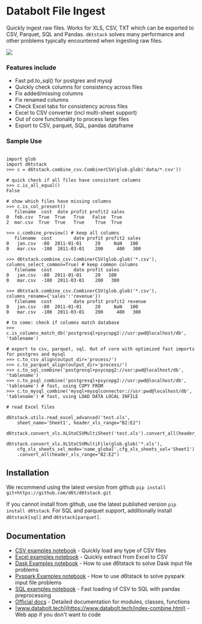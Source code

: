 # Databolt File Ingest

Quickly ingest raw files. Works for XLS, CSV, TXT which can be exported to CSV, Parquet, SQL and Pandas. `d6tstack` solves many performance and other problems typically encountered when ingesting raw files. 

![](https://www.databolt.tech/images/combiner-landing-git.png)

### Features include

* Fast pd.to_sql() for postgres and mysql
* Quickly check columns for consistency across files
* Fix added/missing columns
* Fix renamed columns
* Check Excel tabs for consistency across files
* Excel to CSV converter (incl multi-sheet support)
* Out of core functionality to process large files
* Export to CSV, parquet, SQL, pandas dataframe

### Sample Use

```

import glob
import d6tstack
>>> c = d6tstack.combine_csv.CombinerCSV(glob.glob('data/*.csv'))

# quick check if all files have consistent columns
>>> c.is_all_equal()
False

# show which files have missing columns
>>> c.is_col_present()
   filename  cost  date profit profit2 sales
0  feb.csv  True  True   True   False  True
2  mar.csv  True  True   True    True  True

>>> c.combine_preview() # keep all columns
   filename  cost        date profit profit2 sales
0   jan.csv  -80  2011-01-01     20     NaN   100
0   mar.csv  -100  2011-03-01    200     400   300

>>> d6tstack.combine_csv.CombinerCSV(glob.glob('*.csv'), columns_select_common=True) # keep common columns
   filename  cost        date profit sales
0   jan.csv  -80  2011-01-01     20   100
0   mar.csv  -100  2011-03-01    200   300

>>> d6tstack.combine_csv.CombinerCSV(glob.glob('*.csv'), columns_rename={'sales':'revenue'})
   filename  cost        date profit profit2 revenue
0   jan.csv  -80  2011-01-01     20     NaN   100
0   mar.csv  -100  2011-03-01    200     400   300

# to come: check if columns match database
>>> c.is_columns_match_db('postgresql+psycopg2://usr:pwd@localhost/db', 'tablename')

# export to csv, parquet, sql. Out of core with optimized fast imports for postgres and mysql
>>> c.to_csv_align(output_dir='process/')
>>> c.to_parquet_align(output_dir='process/')
>>> c.to_sql_combine('postgresql+psycopg2://usr:pwd@localhost/db', 'tablename')
>>> c.to_psql_combine('postgresql+psycopg2://usr:pwd@localhost/db', 'tablename') # fast, using COPY FROM
>>> c.to_mysql_combine('mysql+mysqlconnector://usr:pwd@localhost/db', 'tablename') # fast, using LOAD DATA LOCAL INFILE

# read Excel files

d6tstack.utils.read_excel_advanced('test.xls',
    sheet_name='Sheet1', header_xls_range="B2:E2")

d6tstack.convert_xls.XLStoCSVMultiSheet('test.xls').convert_all(header_xls_range="B2:E2")

d6tstack.convert_xls.XLStoCSVMultiFile(glob.glob('*.xls'), 
    cfg_xls_sheets_sel_mode='name_global',cfg_xls_sheets_sel='Sheet1')
    .convert_all(header_xls_range="B2:E2")

```


## Installation

We recommend using the latest version from github `pip install git+https://github.com/d6t/d6tstack.git`

If you cannot install from github, use the latest published version `pip install d6tstack`. For SQL and parquet support, additionally install `d6tstack[sql]` and `d6tstack[parquet]`.


## Documentation

*  [CSV examples notebook](https://github.com/d6t/d6tstack/blob/master/examples-csv.ipynb) - Quickly load any type of CSV files
*  [Excel examples notebook](https://github.com/d6t/d6tstack/blob/master/examples-excel.ipynb) - Quickly extract from Excel to CSV 
*  [Dask Examples notebook](https://github.com/d6t/d6tstack/blob/master/examples-dask.ipynb) - How to use d6tstack to solve Dask input file problems
*  [Pyspark Examples notebook](https://github.com/d6t/d6tstack/blob/master/examples-pyspark.ipynb) - How to use d6tstack to solve pyspark input file problems
*  [SQL examples notebook](https://github.com/d6t/d6tstack/blob/master/examples-sql.ipynb) - Fast loading of CSV to SQL with pandas preprocessing
*  [Official docs](http://d6tstack.readthedocs.io/en/latest/py-modindex.html) - Detailed documentation for modules, classes, functions
*  [www.databolt.tech](https://www.databolt.tech/index-combine.html) - Web app if you don't want to code
